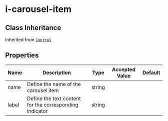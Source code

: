 # i-carousel-item

## Class Inheritance
Inherited from [`Control`](components/Control/README.md)

## Properties

| Name    | Description                                             | Type         | Accepted Value | Default |
| ------- | ------------------------------------------------------- | ----------   | -------------- | ------- |
| name    | Define the name of the carousel item                    | string       |                |         |
| label   | Define the text content for the corresponding indicator | string       |                |         |        
